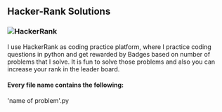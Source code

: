 ## Hacker-Rank Solutions
### ![HackerRank](https://www.hackerrank.com/)
I use HackerRank as coding practice platform, where I practice coding questions in python and get rewarded by Badges based on number of problems that I solve. It is fun to solve those problems and also you can increase your rank in the leader board.

#### Every file name contains the following:
'name of problem'.py